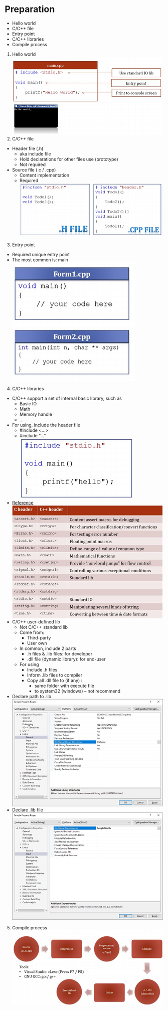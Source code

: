 # Preparation
- Hello world
- C/C++ file
- Entry point 
- C/C++ libraries
- Compile process

1. Hello world<br />
![helloworld](image.png)
2. C/C++ file
- Header file (.h)
    - aka include file
    - Hold declarations for other files use
(prototype)
    - Not required
- Source file (.c / .cpp)
    - Content implementation
    - Required <br />
![files](image-1.png)
3. Entry point 
- Required unique entry point
- The most common is: main<br />
![alt text](image-2.png)
4. C/C++ libraries
- C/C++ support a set of internal basic library, such as
    - Basic IO
    - Math
    - Memory handle
    - …
- For using, include the header file
    - #include <…>
    - #include "…"<br /> 
![alt text](image-3.png)
- [Reference](http://www.cplusplus.com/reference/)<br />
![alt text](image-4.png)
- C/C++ user-defined lib
    - Not C/C++ standard lib
    - Come from:
        - Third-party
        - User own
    - In common, include 2 parts
        - .h files & .lib files: for developer
        - .dll file (dynamic library): for end-user
    - For using
        - Include .h files
        - Inform .lib files to compiler
        - Copy all .dll file to (if any) :
            - same folder with execute file
            - to system32 (windows) – not recommend
- Declare path to .lib<br />
![alt text](image-5.png)
- Declare .lib file<br />
![alt text](image-6.png)
5. Compile process<br />
![alt text](image-7.png)

